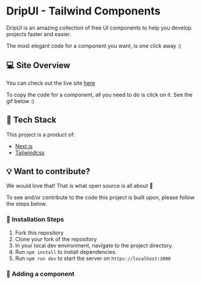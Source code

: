 # DripUI - Tailwind Components
DripUI is an amazing collection of free UI components to help you develop projects faster and easier.

The most elegant code for a component you want, is one click away :)

## :computer: Site Overview
You can check out the live site [here](http://dripui.vercel.app/)

To copy the code for a component, all you need to do is click on it. See the gif below :)

## :hammer: Tech Stack
This project is a product of:

- [Next.js](https://nextjs.org/)
- [Tailwindcss](tailwindcss.com)

## :bulb: Want to contribute?
We would love that! That is what open source is all about :tada: 

To see and/or contribute to the code this project is built upon, please follow the steps below.

### :nut_and_bolt: Installation Steps
1) Fork this repository
2) Clone your fork of the repository
3) In your local dev environment, navigate to the project directory.
4) Run `npm install` to install dependencies.
5) Run `npm run dev` to start the server on `https://localhost:3000`

### :wrench: Adding a component



